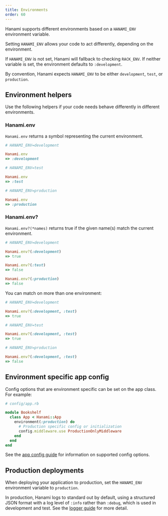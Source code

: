 ```yaml
---
title: Environments
order: 60
---
```


Hanami supports different environments based on a `HANAMI_ENV` environment variable.

Setting `HANAMI_ENV` allows your code to act differently, depending on the environment.

If `HANAMI_ENV` is not set, Hanami will fallback to checking `RACK_ENV`. If neither variable is set, the environment defaults to `:development`.

By convention, Hanami expects `HANAMI_ENV` to be either `development`, `test`, or `production`.

## Environment helpers

Use the following helpers if your code needs behave differently in different environments.

### Hanami.env

`Hanami.env` returns a symbol representing the current environment.

```ruby
# HANAMI_ENV=development

Hanami.env
=> :development
```

```ruby
# HANAMI_ENV=test

Hanami.env
=> :test
```

```ruby
# HANAMI_ENV=production

Hanami.env
=> :production
```

### Hanami.env?

`Hanami.env?(*names)` returns true if the given name(s) match the current environment.

```ruby
# HANAMI_ENV=development

Hanami.env?(:development)
=> true

Hanami.env?(:test)
=> false

Hanami.env?(:production)
=> false
```

You can match on more than one environment:

```ruby
# HANAMI_ENV=development

Hanami.env?(:development, :test)
=> true
```

```ruby
# HANAMI_ENV=test

Hanami.env?(:development, :test)
=> true
```

```ruby
# HANAMI_ENV=production

Hanami.env?(:development, :test)
=> false
```

## Environment specific app config

Config options that are environment specific can be set on the app class. For example:

```ruby
# config/app.rb

module Bookshelf
  class App < Hanami::App
    environment(:production) do
      # Production specific config or initialization
      config.middleware.use ProductionOnlyMiddleware
    end
  end
end
```

See the [app config guide](/v2.1//app/app-config/) for information on supported config options.

## Production deployments

When deploying your application to production, set the `HANAMI_ENV` environment variable to `production`.

In production, Hanami logs to standard out by default, using a structured JSON format with a log level of `:info` rather than `:debug`, which is used in development and test. See the [logger guide](/v2.1/logger/configuration/) for more detail.
